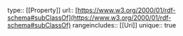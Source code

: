 type:: [[Property]]
url:: [https://www.w3.org/2000/01/rdf-schema#subClassOf](https://www.w3.org/2000/01/rdf-schema#subClassOf)
rangeincludes:: [[Uri]]
unique:: true
